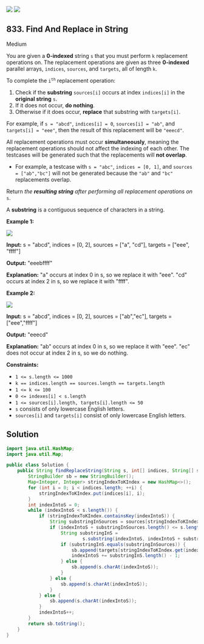 [![](https://img.shields.io/github/stars/javadev/LeetCode-in-Java?label=Stars&style=flat-square)](https://github.com/javadev/LeetCode-in-Java)
[![](https://img.shields.io/github/forks/javadev/LeetCode-in-Java?label=Fork%20me%20on%20GitHub%20&style=flat-square)](https://github.com/javadev/LeetCode-in-Java/fork)

## 833\. Find And Replace in String

Medium

You are given a **0-indexed** string `s` that you must perform `k` replacement operations on. The replacement operations are given as three **0-indexed** parallel arrays, `indices`, `sources`, and `targets`, all of length `k`.

To complete the <code>i<sup>th</sup></code> replacement operation:

1.  Check if the **substring** `sources[i]` occurs at index `indices[i]` in the **original string** `s`.
2.  If it does not occur, **do nothing**.
3.  Otherwise if it does occur, **replace** that substring with `targets[i]`.

For example, if `s = "abcd"`, `indices[i] = 0`, `sources[i] = "ab"`, and `targets[i] = "eee"`, then the result of this replacement will be `"eeecd"`.

All replacement operations must occur **simultaneously**, meaning the replacement operations should not affect the indexing of each other. The testcases will be generated such that the replacements will **not overlap**.

*   For example, a testcase with `s = "abc"`, `indices = [0, 1]`, and `sources = ["ab","bc"]` will not be generated because the `"ab"` and `"bc"` replacements overlap.

Return _the **resulting string** after performing all replacement operations on_ `s`.

A **substring** is a contiguous sequence of characters in a string.

**Example 1:**

![](https://assets.leetcode.com/uploads/2021/06/12/833-ex1.png)

**Input:** s = "abcd", indices = [0, 2], sources = ["a", "cd"], targets = ["eee", "ffff"]

**Output:** "eeebffff"

**Explanation:** "a" occurs at index 0 in s, so we replace it with "eee". "cd" occurs at index 2 in s, so we replace it with "ffff".

**Example 2:**

![](https://assets.leetcode.com/uploads/2021/06/12/833-ex2-1.png)

**Input:** s = "abcd", indices = [0, 2], sources = ["ab","ec"], targets = ["eee","ffff"]

**Output:** "eeecd"

**Explanation:** "ab" occurs at index 0 in s, so we replace it with "eee". "ec" does not occur at index 2 in s, so we do nothing.

**Constraints:**

*   `1 <= s.length <= 1000`
*   `k == indices.length == sources.length == targets.length`
*   `1 <= k <= 100`
*   `0 <= indexes[i] < s.length`
*   `1 <= sources[i].length, targets[i].length <= 50`
*   `s` consists of only lowercase English letters.
*   `sources[i]` and `targets[i]` consist of only lowercase English letters.

## Solution

```java
import java.util.HashMap;
import java.util.Map;

public class Solution {
    public String findReplaceString(String s, int[] indices, String[] sources, String[] targets) {
        StringBuilder sb = new StringBuilder();
        Map<Integer, Integer> stringIndexToKIndex = new HashMap<>();
        for (int i = 0; i < indices.length; ++i) {
            stringIndexToKIndex.put(indices[i], i);
        }
        int indexIntoS = 0;
        while (indexIntoS < s.length()) {
            if (stringIndexToKIndex.containsKey(indexIntoS)) {
                String substringInSources = sources[stringIndexToKIndex.get(indexIntoS)];
                if (indexIntoS + substringInSources.length() <= s.length()) {
                    String substringInS =
                            s.substring(indexIntoS, indexIntoS + substringInSources.length());
                    if (substringInS.equals(substringInSources)) {
                        sb.append(targets[stringIndexToKIndex.get(indexIntoS)]);
                        indexIntoS += substringInS.length() - 1;
                    } else {
                        sb.append(s.charAt(indexIntoS));
                    }
                } else {
                    sb.append(s.charAt(indexIntoS));
                }
            } else {
                sb.append(s.charAt(indexIntoS));
            }
            indexIntoS++;
        }
        return sb.toString();
    }
}
```